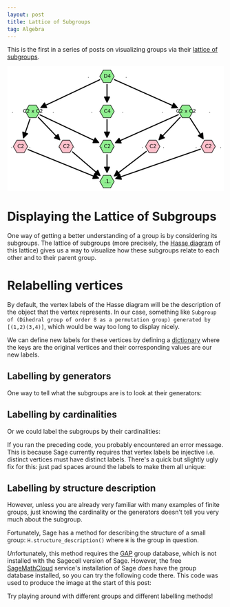 ```yaml
---
layout: post
title: Lattice of Subgroups
tag: Algebra
---
```


This is the first in a series of posts on visualizing groups via their [lattice of subgroups](http://en.wikipedia.org/wiki/Lattice_of_subgroups).

![Lattice of the dihedral group $D_4$](/images/D4Lattice.png "Lattice of the dihedral group $D_4$. Normal subgroups are shown in green.")

<!--more-->

# Displaying the Lattice of Subgroups

One way of getting a better understanding of a group is by considering its subgroups. The lattice of subgroups (more precisely, the [Hasse diagram](http://en.wikipedia.org/wiki/Hasse_diagram) of this lattice) gives us a way to visualize how these subgroups relate to each other and to their parent group.

<div class="sage">
  <script type="text/x-sage">
# Define group and generate list of subgroups of the group
G = DihedralGroup(4)
subgroups = G.subgroups()

# Define f(h,k) = True iff h is a subgroup of k
f = lambda h,k: h.is_subgroup(k)

# Define and display the poset
P = Poset((subgroups, f))
P.plot(label_elements=False)
  </script>
</div>

# Relabelling vertices

By default, the vertex labels of the Hasse diagram will be the description of the object that the vertex represents. In our case, something like `Subgroup of (Dihedral group of order 8 as a permutation group) generated by [(1,2)(3,4)]`, which would be way too long to display nicely.

We can define new labels for these vertices by defining a [dictionary](https://docs.python.org/2/tutorial/datastructures.html#dictionaries) where the keys are the original vertices and their corresponding values are our new labels.

## Labelling by generators
One way to tell what the subgroups are is to look at their generators:

<div class="sage">
  <script type="text/x-sage">
G = DihedralGroup(4)
P = Poset((G.subgroups(), lambda h,k: h.is_subgroup(k)))
  
# Define labels
label_by_gens = {x : str(x.gens()) for x in G.subgroups()}

# Display the poset with new labels
P.plot(label_elements = True, element_labels = label_by_gens)
  </script>
</div>

## Labelling by cardinalities
Or we could label the subgroups by their cardinalities:

<div class="sage">
  <script type="text/x-sage">
G = DihedralGroup(4)
P = Poset((G.subgroups(), lambda h,k: h.is_subgroup(k)))
  
label_by_size = {x : str(len(x)) for x in G.subgroups()}
P.plot(label_elements = True, element_labels = label_by_size)
  </script>
</div>

If you ran the preceding code, you probably encountered an error message. This is because Sage currently requires that vertex labels be injective i.e. distinct vertices must have distinct labels. There's a quick but slightly ugly fix for this: just pad spaces around the labels to make them all unique:

<div class = "sage">
  <script type="text/x-sage">
G = DihedralGroup(4)
P = Poset((G.subgroups(), lambda h,k: h.is_subgroup(k)))
  
label_by_size = {G.subgroups()[i] : " "*i + str(len(G.subgroups()[i])) + " "*i for i in range(len(G.subgroups()))}
P.plot(label_elements = True, element_labels = label_by_size)
  </script>
</div>

## Labelling by structure description
However, unless you are already very familiar with many examples of finite groups, just knowing the cardinality or the generators doesn't tell you very much about the subgroup. 

Fortunately, Sage has a method for describing the structure of a small group: `H.structure_description()` where `H` is the group in question.

*Un*fortunately, this method requires the [GAP](http://www.gap-system.org/) group database, which is not installed with the Sagecell version of Sage. However, the free [SageMathCloud](https://cloud.sagemath.com/) service's installation of Sage *does* have the group database installed, so you can try the following code there. This code was used to produce the image at the start of this post:

<div class="sage">
  <script type="text/x-sage">
# Define group and list of subgroups
G = DihedralGroup(4)
subgroups = G.subgroups()

# Label using structure_description()
label = {subgroups[i]: "." +" "*(0+i) + subgroups[i].structure_description()  + " "*(0+i) + "." for i in range(len(subgroups))}

# Color normal subgroups green and the rest pink
colors = {'lightgreen':[label[x] for x in subs if x.is_normal()],
          'pink':[label[x] for x in subs if not x.is_normal()]
         }

# Display poset
G_Poset = Poset((subs,lambda h,k: h.is_subgroup(k)))
G_Poset.plot(vertex_colors = colors, element_labels = label, vertex_size= 800, vertex_shape='H').show()
  </script>
</div>

Try playing around with different groups and different labelling methods!

<div id="auto">
  <script type="text/x-sage">
# Some small groups
KQ   = [KleinFourGroup(), QuaternionGroup()]
Symm = [SymmetricGroup(N) for N in [1,2,3]]
Alte = [AlternatingGroup(N) for N in [3,4]]
Cycl = [CyclicPermutationGroup(N) for N in [2,4,6,8,9,12,16,60]]
Dihe = [DihedralGroup(N) for N in range(1,9)]

group_list = KQ + Symm + Alte + Cycl + Dihe

@interact
def subgroup_lattices(Group = selector(values = group_list, buttons=False),
                      Label = selector(values =['None','Generators', 'Cardinality','Structure Description (only in SageMathCloud)'], default='Cardinality', buttons=False)):
    # Define group and list of subgroups
    G = Group
    subgroups = G.subgroups()
    
    # Define labels
    label_elements = True
    if Label == 'None':
        label_elements = False
        element_labels = None
    elif Label == 'Generators':        
        element_labels = {x : str(x.gens()) for x in subgroups}
    elif Label == 'Cardinality':
        element_labels = {subgroups[i] : " "*i + str(len(subgroups[i])) + " "*i for i in range(len(subgroups))}
    elif Label == 'Structure Description (only in SageMathCloud)':
        element_labels = {subgroups[i]: "." +" "*(0+i) + subgroups[i].structure_description()  + " "*(0+i) + "." for i in range(len(subgroups))}
    
    # Define and display poset
    P = Poset((subgroups, lambda h,k: h.is_subgroup(k) ))
    P.plot(label_elements=label_elements, element_labels = element_labels).show()    
  </script>
</div>
